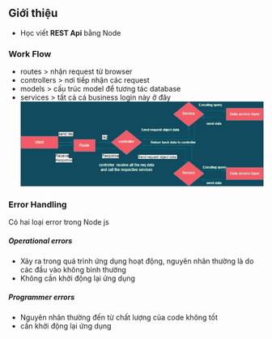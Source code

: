 ## Giới thiệu
* Học viết **REST Api** bằng Node
### Work Flow
* routes > nhận request từ browser
* controllers > nơi tiếp nhận các request
* models > cấu trúc model để tương tác database
* services > tất cả cá business login này ở đây
![SOA structure](/img/SOA.jpeg)

### Error Handling
Có hai loại error trong Node js
##### Operational errors
- Xảy ra trong quá trình ứng dụng hoạt động, nguyên nhân thường là do các đầu vào không bình thường 
- Không cần khởi động lại ứng dụng

##### Programmer errors
- Nguyên nhân thường đến từ chất lượng của code không tốt
- cần khởi động lại ứng dụng
